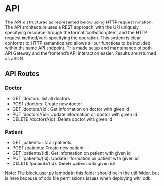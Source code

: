 # API
The API is structured as represented below using HTTP request notation.
The API architecture uses a REST approach, with the URI uniquely specifying resource through the format ‘collection/item’, and the HTTP request method/verb specifying the operation. This system is clear, conforms to HTTP semantics and allows all our functions to be included within the same API endpoint. This made setup and maintenance of both API Gateway and the frontend’s API interaction easier. Results are returned as JSON.

## API Routes

### Doctor
- GET /doctors: list all doctors
- POST /doctors: Create new doctor
- GET /doctors/{id}: Get information on doctor with given id
- PUT /doctors/{id}: Update information on doctor with given id
- DELETE /doctors/{id}: Delete doctor with given id


### Patient
- GET /patients: list all patients
- POST /patients: Create new patient
- GET /patients/{id}: Get information on patient with given id
- PUT /patients/{id}: Update information on patient with given id
- DELETE /patients/{id}: Delete patient with given id\




Note: The block_user.py lambda in this folder should be in the util folder, but is here because of odd file permissions issues when deploying with cdk.
